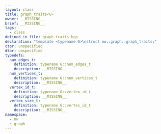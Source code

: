 ```yaml
---
layout: class
title: graph_traits<G>
owner: __MISSING__
brief: __MISSING__
tags:
  - class
defined_in_file: graph_traits.hpp
declaration: "template <typename G>\nstruct nw::graph::graph_traits;"
ctor: unspecified
dtor: unspecified
typedefs:
  num_edges_t:
    definition: typename G::num_edges_t
    description: __MISSING__
  num_vertices_t:
    definition: typename G::num_vertices_t
    description: __MISSING__
  vertex_id_t:
    definition: typename G::vertex_id_t
    description: __MISSING__
  vertex_size_t:
    definition: typename G::vertex_id_t
    description: __MISSING__
namespace:
  - nw
  - graph
---
```

